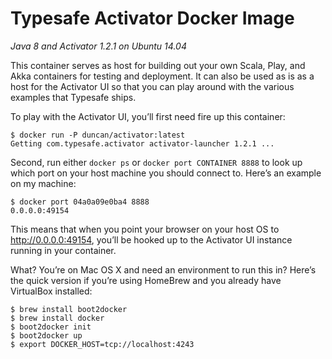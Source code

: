 # Typesafe Activator Docker Image

*Java 8 and Activator 1.2.1 on Ubuntu 14.04*

This container serves as host for building out your own Scala, Play, and Akka containers for testing and deployment. It can also be used as is as a host for the Activator UI so that you can play around with the various examples that Typesafe ships.

To play with the Activator UI, you’ll first need fire up this container:

```
$ docker run -P duncan/activator:latest
Getting com.typesafe.activator activator-launcher 1.2.1 ...
```

Second, run either `docker ps` or `docker port CONTAINER 8888` to look up which port on your host machine you should connect to. Here’s an example on my machine:

```
$ docker port 04a0a09e0ba4 8888
0.0.0.0:49154
```

This means that when you point your browser on your host OS to http://0.0.0.0:49154, you’ll be hooked up to the Activator UI instance running in your container.

What? You’re on Mac OS X and need an environment to run this in? Here’s the quick version if you’re using HomeBrew and you already have VirtualBox installed:

```
$ brew install boot2docker
$ brew install docker
$ boot2docker init
$ boot2docker up
$ export DOCKER_HOST=tcp://localhost:4243
```
